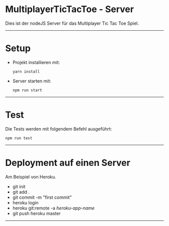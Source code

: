 # MultiplayerTicTacToe - Server

Dies ist der nodeJS Server für das Multiplayer Tic Tac Toe Spiel.

----------

# Setup

- Projekt installieren mit:

    ``yarn install ``

- Server starten mit:

    ``npm run start ``

----------

# Test

Die Tests werden mit folgendem Befehl ausgeführt:

``npm run test ``

----------

# Deployment auf einen Server

Am Beispiel von Heroku.

- git init
- git add .
- git commit -m "first commit"
- heroku login
- heroku git:remote -a <i>heroku-app-name</i>
- git push heroku master

----------

